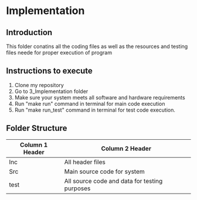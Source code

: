 # Implementation
## Introduction
This folder conatins all the coding files as well as the resources and testing files neede for proper execution of program

## Instructions to execute
1. Clone my repository
2. Go to 3_Implementation folder
3. Make sure your system meets all software and hardware requirements
4. Run "make run" command in terminal for main code execution
5. Run "make run_test" command in terminal for test code execution.

## Folder Structure

| Column 1 Header | Column 2 Header | 
| --------------- | --------------- |
| Inc | All header files |
| Src | Main source code for system | 
| test | All source code and data for testing purposes | 
